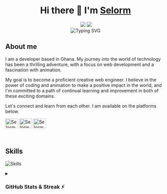 
<h1 align="center"> Hi there 👋 I'm <a href="https://selormdev.com">Selorm</a> </h1>


<div align="center">
  <img src="https://visitcount.itsvg.in/api?id=selormdev&icon=0&color=0" alt=""> <a href="https://selormdev.blogspot.com/"><img src="https://img.shields.io/static/v1?label=blog&message=selormdev.com&color=teal"></a> <a href="https://www.linkedin.com/in/selormdev/"><img src="https://img.shields.io/static/v1?label=LinkedIn&message=@selormdev&color=blue"></a><br>
  <img src="https://readme-typing-svg.herokuapp.com/?size=27&lines=Active+Learner/Researcher;Creative+Web+Developer;Animation+Newbie🎨;&color=cyan&center=true&vCenter=true" alt="Typing SVG">
</div>
	
##  About me

I am a developer based in Ghana. My journey into the world of technology has been a thrilling adventure, with a focus on web development and a fascination with animation.

My goal is to become a proficient creative web engineer. I believe in the power of coding and animation to make a positive impact in the world, and I'm committed to a path of continual learning and improvement in both of these exciting domains.

Let's connect and learn from each other. I am available on the platforms below. 
<p align="left">
<a href="https://x.com/selormdev" target="blank"><img align="center" src="https://raw.githubusercontent.com/rahuldkjain/github-profile-readme-generator/master/src/images/icons/Social/twitter.svg" alt="SelormDev" height="30" width="40" /></a>
<a href="https://linkedin.com/in/SelormDev" target="blank"><img align="center" src="https://raw.githubusercontent.com/rahuldkjain/github-profile-readme-generator/master/src/images/icons/Social/linked-in-alt.svg" alt="SelormDev" height="30" width="40" /></a>
<a href="https://www.leetcode.com/selormdev" target="blank"><img align="center" src="https://raw.githubusercontent.com/rahuldkjain/github-profile-readme-generator/master/src/images/icons/Social/leet-code.svg" alt="SelormDev" height="30" width="40" /></a>
</p>

<br />

## Skills

<div align="">
	
![Skills](https://skillicons.dev/icons?i=elixir,js,python,git,figma,blender,&theme=dark)

</div>

<details>
  <summary>
    <h3>GitHub Stats & Streak ⚡</h3>
  </summary>
<div align="center">
  
  ![Most used languages](https://github-readme-stats.vercel.app/api/top-langs/?username=selormdev&theme=merko&show_icons=true&hide_border=true&layout=compact)<br>
  ![Github stats](https://github-readme-stats.vercel.app/api?username=selormdev&theme=merko&count_private=true&hide_border=true&line_height=20)<br>
  ![GitHub Streaks](http://github-readme-streak-stats.herokuapp.com?user=selormdev&theme=merko&hide_border=true)<br>
  
</div>
</details>

<br>

<div align="center">

  <!--[![Typing SVG](https://readme-typing-svg.herokuapp.com/?color=F7F7F7&lines=Dont+Leave+Without+Saying+Hello...)](https://git.io/typing-svg)-->

</div>
